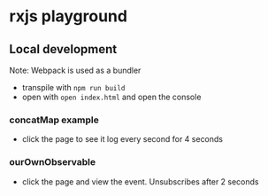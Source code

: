 # rxjs playground

## Local development

Note: Webpack is used as a bundler

- transpile with `npm run build`
- open with `open index.html` and open the console

### concatMap example

- click the page to see it log every second for 4 seconds

### ourOwnObservable

- click the page and view the event. Unsubscribes after 2 seconds
